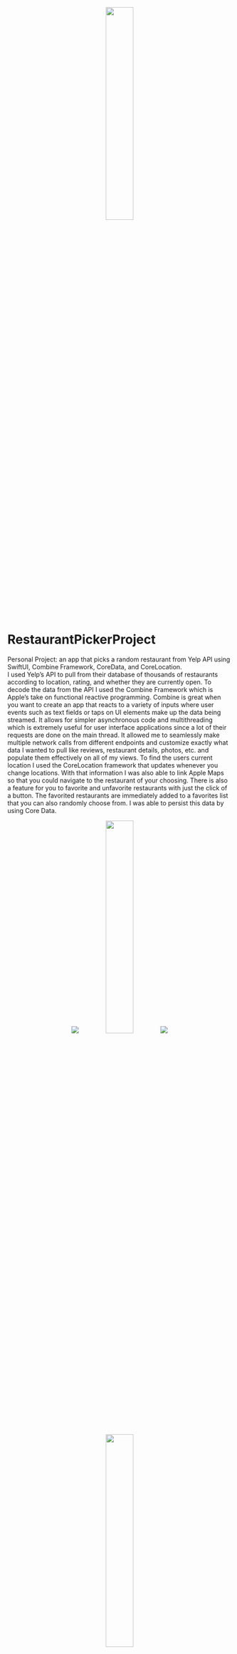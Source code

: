 <p align="center">

<img src= "https://user-images.githubusercontent.com/104851148/184946228-803f6e57-4c2e-4689-a84e-eb8671ba1267.gif" width="35%" height="35%"/>


</p>

# RestaurantPickerProject
Personal Project: an app that picks a random restaurant from Yelp API using SwiftUI, Combine Framework, CoreData, and CoreLocation.  
 I used Yelp’s API to pull from their database of thousands of restaurants according to location, rating, and whether they are currently 
open. To decode the data from the API I used the Combine Framework which is Apple’s take on  functional reactive programming. Combine is great when you want to create an app that reacts to a variety of inputs where user events such as text fields or taps on UI 
elements make up the data being streamed. It allows for simpler asynchronous code and multithreading which is extremely useful for 
user interface applications since a lot of their requests are done on the main thread. It allowed me to seamlessly make multiple network calls from different endpoints and customize exactly what data I wanted to pull like reviews, restaurant details, photos, etc. and populate them effectively on all of my views. To find the users current location I used the CoreLocation framework that updates whenever you change locations. With that information I was also able to link Apple Maps so that you could navigate to the restaurant of your choosing. There is also a feature for you to favorite and unfavorite restaurants with just the click of a button. The favorited restaurants are immediately added to a favorites list that you can also randomly choose from. I was able to persist this data by using Core Data.

<p align="center">
 <img src= "https://user-images.githubusercontent.com/104851148/185001973-7fb352fc-b9a9-40dc-b39f-344edbf1aae3.png">
<img src="https://user-images.githubusercontent.com/104851148/184946765-45557413-5d70-4d93-a640-e53193a38b5e.gif" width="35%" height="35%"/>
 <img src= "https://user-images.githubusercontent.com/104851148/185002052-8eb0a53a-b546-4920-b5c4-da67a5fe78e9.png">

 
</p>
<p align="center">
<img src="https://user-images.githubusercontent.com/104851148/184688888-59808c6a-689c-4caf-b623-41f6d96513e7.png" width="35%" height="35%"/>
</p>

## Resources:

- https://www.yelp.com/developers/documentation/v3/get_started
- https://developer.apple.com/documentation/coredata
- https://developer.apple.com/documentation/combine
